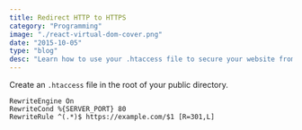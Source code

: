 ```yaml
---
title: Redirect HTTP to HTTPS
category: "Programming"
image: "./react-virtual-dom-cover.png"
date: "2015-10-05"
type: "blog"
desc: "Learn how to use your .htaccess file to secure your website from http to https."
---
```


Create an `.htaccess` file in the root of your public directory.

```htaccess
RewriteEngine On
RewriteCond %{SERVER_PORT} 80
RewriteRule ^(.*)$ https://example.com/$1 [R=301,L]
```